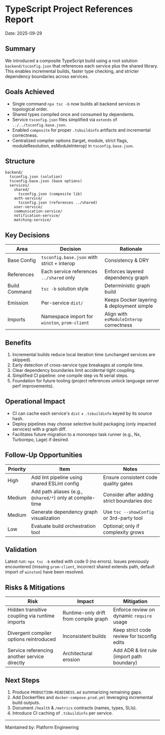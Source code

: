 # TypeScript Project References Report

Date: 2025-09-29

## Summary
We introduced a composite TypeScript build using a root solution `backend/tsconfig.json` that references each service plus the shared library. This enables incremental builds, faster type checking, and stricter dependency boundaries across services.

## Goals Achieved
- Single command `npx tsc -b` now builds all backend services in topological order.
- Shared types compiled once and consumed by dependents.
- Service `tsconfig.json` files simplified via `extends` of `../../tsconfig.base.json`.
- Enabled `composite` for proper `.tsbuildinfo` artifacts and incremental correctness.
- Centralized compiler options (target, module, strict flags, moduleResolution, esModuleInterop) in `tsconfig.base.json`.

## Structure
```
backend/
  tsconfig.json (solution)
  tsconfig.base.json (base options)
  services/
    shared/
      tsconfig.json (composite lib)
    auth-service/
      tsconfig.json (references ../shared)
    user-service/
    communication-service/
    notification-service/
    matching-service/
```

## Key Decisions
| Area | Decision | Rationale |
|------|----------|-----------|
| Base Config | `tsconfig.base.json` with strict + interop | Consistency & DRY |
| References | Each service references `../shared` only | Enforces layered dependency graph |
| Build Command | `tsc -b` solution style | Deterministic graph build |
| Emission | Per-service `dist/` | Keeps Docker layering & deployment simple |
| Imports | Namespace import for `winston`, `prom-client` | Align with `esModuleInterop` correctness |

## Benefits
1. Incremental builds reduce local iteration time (unchanged services are skipped).
2. Early detection of cross-service type breakages at compile time.
3. Clear dependency boundaries limit accidental tight coupling.
4. Simplified CI pipeline: one compile step vs N serial steps.
5. Foundation for future tooling (project references unlock language server perf improvements).

## Operational Impact
- CI can cache each service's `dist` + `.tsbuildinfo` keyed by its source hash.
- Deploy pipelines may choose selective build packaging (only impacted services) with a graph diff.
- Facilitates future migration to a monorepo task runner (e.g., Nx, Turborepo, Lage) if desired.

## Follow-Up Opportunities
| Priority | Item | Notes |
|----------|------|-------|
| High | Add lint pipeline using shared ESLint config | Ensure consistent code quality gates |
| Medium | Add path aliases (e.g., `@shared/*`) only at compile-time | Consider after adding strict boundaries doc |
| Medium | Generate dependency graph visualization | Use `tsc --showConfig` or 3rd-party tool |
| Low | Evaluate build orchestration tool | Optional; only if complexity grows |

## Validation
Latest run: `npx tsc -b` exited with code 0 (no errors). Issues previously encountered (missing `prom-client`, incorrect shared extends path, default import of `winston`) have been resolved.

## Risks & Mitigations
| Risk | Impact | Mitigation |
|------|--------|------------|
| Hidden transitive coupling via runtime imports | Runtime-only drift from compile graph | Enforce review on dynamic `require` usage |
| Divergent compiler options reintroduced | Inconsistent builds | Keep strict code review for tsconfig edits |
| Service referencing another service directly | Architectural erosion | Add ADR & lint rule (import path boundary) |

## Next Steps
1. Produce `PRODUCTION-READINESS.md` summarizing remaining gaps.
2. Add Dockerfiles and `docker-compose.prod.yml` leveraging incremental build outputs.
3. Document `/health` & `/metrics` contracts (names, types, SLIs).
4. Introduce CI caching of `.tsbuildinfo` per service.

---
Maintained by: Platform Engineering
